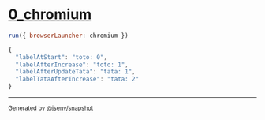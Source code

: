 # [0_chromium](../../preact_refresh.test.mjs#L73)

```js
run({ browserLauncher: chromium })
```

```js
{
  "labelAtStart": "toto: 0",
  "labelAfterIncrease": "toto: 1",
  "labelAfterUpdateTata": "tata: 1",
  "labelTataAfterIncrease": "tata: 2"
}
```

---

<sub>
  Generated by <a href="https://github.com/jsenv/core/tree/main/packages/independent/snapshot">@jsenv/snapshot</a>
</sub>
